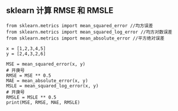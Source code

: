 ## sklearn 计算 RMSE 和 RMSLE



    from sklearn.metrics import mean_squared_error //均方误差
    from sklearn.metrics import mean_squared_log_error //均方对数误差
    from sklearn.metrics import mean_absolute_error //平方绝对误差

    x = [1,2,3,4,5]
    y = [2,4,3,2,6]

    MSE = mean_squared_error(x, y)
    # 开庚号
    RMSE = MSE ** 0.5
    MAE = mean_absolute_error(x, y)
    MSLE = mean_squared_log_error(x, y)
    # 开庚号
    RMSLE = MSLE ** 0.5
    print(MSE, RMSE, MAE, RMSLE)




